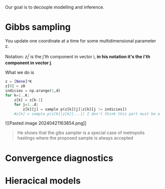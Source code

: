 
Our goal is to decouple modelling and inference.

# Gibbs sampling

You update one coordinate at a time for some multidimensional parameter z.

Notation: $z_i^j$ is the j'th component in vector i, __in his notation it's the i'th component in vector j__.

What we do is 

```python
z = [None]*K
z[0] = z0
indicies = np.arange(1,d)
for k=1..K:
	z[k] = z[k-1]
	for j=1..d:
		z[k][j] = sample p(z[k][j]|z[k][j != indicies])
	#z[k] = sample p(z[k]|z[k][...]) I don't think this part must be a type in his thingy, yes it is
```

![[Pasted image 20240421163854.png]]

> He shows that the gibs sampler is a special case of metropolis hastings where the proposed sample is always accepted


# Convergence diagnostics

# Hieracical models
